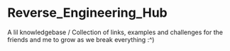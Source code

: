 # Reverse_Engineering_Hub
A lil knowledgebase / Collection of links, examples and challenges for the friends and me to grow as we break everything :^)
